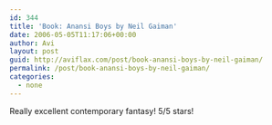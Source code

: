 ```yaml
---
id: 344
title: 'Book: Anansi Boys by Neil Gaiman'
date: 2006-05-05T11:17:06+00:00
author: Avi
layout: post
guid: http://aviflax.com/post/book-anansi-boys-by-neil-gaiman/
permalink: /post/book-anansi-boys-by-neil-gaiman/
categories:
  - none
---
```

Really excellent contemporary fantasy! 5/5 stars!